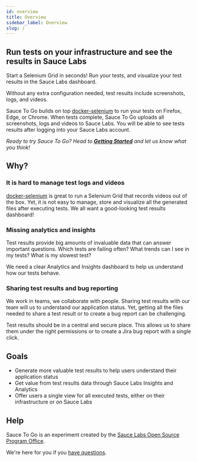```yaml
---
id: overview 
title: Overview 
sidebar_label: Overview 
slug: /
---
```


## Run tests on your infrastructure and see the results in Sauce Labs

Start a Selenium Grid in seconds! Run your tests, and visualize your test results in 
the Sauce Labs dashboard.

Without any extra configuration needed, test results include screenshots, logs, and videos.

Sauce To Go builds on top [docker-selenium](https://github.com/seleniumhq/docker-selenium/)
to run your tests on Firefox, Edge, or Chrome. When tests complete, Sauce To Go uploads all 
screenshots, logs and videos to Sauce Labs. You will be able to see tests results after 
logging into your Sauce Labs account.

_Ready to try Sauce To Go? Head to **[Getting Started](GETTING_STARTED.md)** and let us know what 
you think!_

## Why?

### It is hard to manage test logs and videos

[docker-selenium](https://github.com/seleniumhq/docker-selenium/) is great to run a Selenium 
Grid that records videos out of the box. Yet, it is not easy to manage, store and visualize 
all the generated files after executing tests. We all want a good-looking test results dashboard!

### Missing analytics and insights 

Test results provide big amounts of invaluable data that can answer important questions. 
Which tests are failing often? What trends can I see in my tests? What is my slowest test?

We need a clear Analytics and Insights dashboard to help us understand how our tests behave.

### Sharing test results and bug reporting

We work in teams, we collaborate with people. Sharing test results with our team will us 
to understand our application status. Yet, getting all the files needed to share a test 
result or to create a bug report can be challenging.

Test results should be in a central and secure place. This allows us to share them under 
the right permissions or to create a Jira bug report with a single click.


## Goals

- Generate more valuable test results to help users understand their application status
- Get value from test results data through Sauce Labs Insights and Analytics
- Offer users a single view for all executed tests, either on their infrastructure or on Sauce Labs

## Help

Sauce To Go is an experiment created by the [Sauce Labs Open Source Program Office](https://opensource.saucelabs.com/).

We're here for you if you [have questions](mailto:opensource@saucelabs.com).
